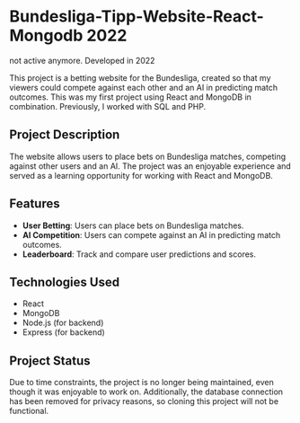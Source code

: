 # Bundesliga-Tipp-Website-React-Mongodb 2022
not active anymore. Developed in 2022 

This project is a betting website for the Bundesliga, created so that my viewers could compete against each other and an AI in predicting match outcomes. This was my first project using React and MongoDB in combination. Previously, I worked with SQL and PHP.

## Project Description

The website allows users to place bets on Bundesliga matches, competing against other users and an AI. The project was an enjoyable experience and served as a learning opportunity for working with React and MongoDB.

## Features

- **User Betting**: Users can place bets on Bundesliga matches.
- **AI Competition**: Users can compete against an AI in predicting match outcomes.
- **Leaderboard**: Track and compare user predictions and scores.

## Technologies Used

- React
- MongoDB
- Node.js (for backend)
- Express (for backend)

## Project Status

Due to time constraints, the project is no longer being maintained, even though it was enjoyable to work on. Additionally, the database connection has been removed for privacy reasons, so cloning this project will not be functional.
